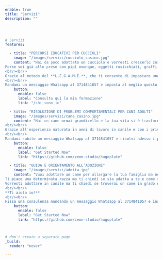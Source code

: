 ```yaml
---
enable: true
title: "Servizi"
description: ""




# Servizi
features:

  - title: "PERCORSI EDUCATIVI PER CUCCIOLI"
    image: "/images/servizi/cucciolo_casino.jpg"
    content: "Hai da poco adottato un cucciolo e vorresti crescerlo correttamente per farlo diventare un cane adulto **equilibrato e ben inserito sia nella tua famiglia che fuori?**
Forse sei già alle prese con pipì ovunque, oggetti rosicchiati, graffi sulle gambe e difficoltà ad uscire al guinzaglio. Ma soprattutto ti stai chiedendo se stai facendo bene, se lo sgridi troppo o troppo poco, se riuscirai ad educarlo e crescerlo “come vuoi tu”?
<br/><br/>
Grazie al metodo del **L.E.G.A.M.E.**, che ti consente di impostare una splendida relazione creando con il tuo cane un legame indissolubile, **avrai tutti gli strumenti necessari per educarlo al meglio, risolvere i piccoli problemi quotidiani che non ti fanno stare tranquillo e gettare le basi per una splendida vita insieme!**
<br/><br/>
Mandami un messaggio Whatsapp al 3714841057 e imposta al meglio questo importantissimo periodo della vita del tuo cucciolo!"
    button:
      enable: false
      label: "Consulta qui la mia formazione"
      link: "/chi_sono_io"

  - title: "RISOLUZIONE DI PROBLEMI COMPORTAMENTALI PER CANI ADULTI"
    image: "/images/servizi/cane_casino.jpg"
    content: "Hai un cane ormai grandicello e la tua vita si è trasformata in un **incubo**?  Ti immaginavi passeggiate serene e grandi coccole sul divano ed invece il tuo cane **tira, abbaia, distrugge o marca in casa?** Hai smesso di invitare ospiti perché il suo comportamento ti fa vergognare?
<br/><br/>
Grazie all’esperienza maturata in anni di lavoro in canile e con i privati e ad una formazione specifica in riabilitazione comportamentale del cane, **posso aiutarti a capire come uscire da questa situazione prima che precipiti!**
<br/><br/>
Mandami subito un messaggio Whatsapp al 3714841057 e risolvi adesso i problemi, prima che aggravino ulteriormente!"
    button:
      enable: false
      label: "Get Started Now"
      link: "https://github.com/zeon-studio/hugoplate"

  - title: "GUIDA E ORIENTAMENTO ALL’ADOZIONE"
    image: "/images/servizi/adotta.jpg"
    content: "Vuoi adottare un cane per allargare la tua famiglia ma non sai da che parte cominciare o quale sia il cane più adatto? 
Ti piace una determinata razza ma ti chiedi se sia adatta a te e come riconoscere un buon allevamento da uno dei tanti che pensano solo ai soldi e vendono cuccioli pieni di problemi sia fisici che comportamentali? 
Vorresti adottare in canile ma ti chiedi se troverai un cane in grado di adattarsi al tuo stile di vita ed alle necessità della tua famiglia?
<br/><br/>
**Ti aiuto io!**
<br/><br/>
Fissa una consulenza mandando un messaggio Whatsapp al 3714841057 e insieme troveremo il compagno di vita migliore che tu e la tua famiglia possiate desiderare!"
    button:
      enable: false
      label: "Get Started Now"
      link: "https://github.com/zeon-studio/hugoplate"



# don't create a separate page
_build:
  render: "never"

---
```

